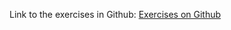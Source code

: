 Link to the exercises in Github: [Exercises on Github](https://github.com/MicrosoftLearning/mslearn-ai-fundamentals?tab=readme-ov-file)
